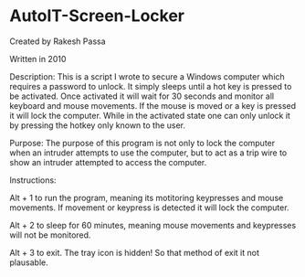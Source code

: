 # AutoIT-Screen-Locker
Created by Rakesh Passa


Written in 2010

Description:
This is a script I wrote to secure a Windows computer which requires a password to unlock. It simply sleeps until a hot key is pressed to be activated. Once activated it will wait for 30 seconds and monitor all keyboard and mouse movements. If the mouse is moved or a key is pressed it will lock the computer. While in the activated state one can only unlock it by pressing the hotkey only known to the user.

Purpose:
The purpose of this program is not only to lock the computer when an intruder attempts to use the computer, but to act as a trip wire to show an intruder attempted to access the computer.


Instructions:

Alt + 1 to run the program, meaning its motitoring keypresses and mouse movements. If movement or keypress is detected it will lock the computer.

Alt + 2 to sleep for 60 minutes, meaning mouse movements and keypresses will not be monitored. 

Alt + 3 to exit. The tray icon is hidden! So that method of exit it not plausable. 
